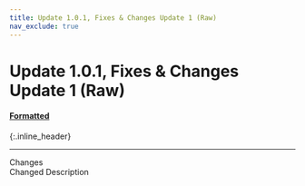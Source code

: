 ```yaml
---
title: Update 1.0.1, Fixes & Changes Update 1 (Raw)
nav_exclude: true
---
```


# Update 1.0.1, Fixes & Changes Update 1 (Raw)
#### [Formatted](1.0.1.md)
{:.inline_header}

---

Changes<br>
Changed Description